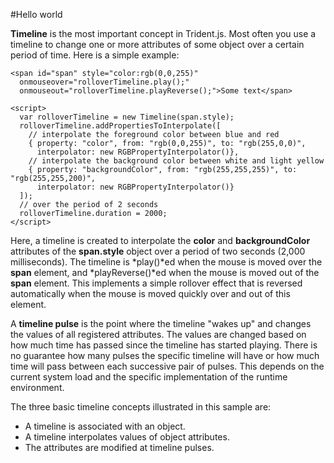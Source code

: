 #Hello world

**Timeline** is the most important concept in Trident.js. Most often you
use a timeline to change one or more attributes of some object over a
certain period of time. Here is a simple example:

    <span id="span" style="color:rgb(0,0,255)" 
      onmouseover="rolloverTimeline.play();" 
      onmouseout="rolloverTimeline.playReverse();">Some text</span>

    <script>
      var rolloverTimeline = new Timeline(span.style);
      rolloverTimeline.addPropertiesToInterpolate([
        // interpolate the foreground color between blue and red
        { property: "color", from: "rgb(0,0,255)", to: "rgb(255,0,0)", 
          interpolator: new RGBPropertyInterpolator()},
        // interpolate the background color between white and light yellow
        { property: "backgroundColor", from: "rgb(255,255,255)", to: "rgb(255,255,200)", 
          interpolator: new RGBPropertyInterpolator()}
      ]);
      // over the period of 2 seconds
      rolloverTimeline.duration = 2000;
    </script>

Here, a timeline is created to interpolate the **color** and **backgroundColor**
attributes of the **span.style** object over a period of two seconds (2,000 milliseconds).
The timeline is *play()*ed when the mouse is moved over the **span** element,
and *playReverse()*ed when the mouse is moved out of the **span** element. This
implements a simple rollover effect that is reversed automatically when the mouse
is moved quickly over and out of this element.

A **timeline pulse** is the point where the timeline "wakes up" and changes the values of 
all registered attributes. The values are changed based on how much time has passed since 
the timeline has started playing. There is no guarantee how many pulses the specific
timeline will have or how much time will pass between each successive pair of pulses.
This depends on the current system load and the specific implementation of the runtime
environment.

The three basic timeline concepts illustrated in this sample are:

- A timeline is associated with an object.
- A timeline interpolates values of object attributes.
- The attributes are modified at timeline pulses.